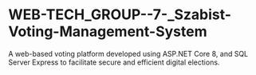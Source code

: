 # WEB-TECH_GROUP--7-_Szabist-Voting-Management-System
A web-based voting platform developed using  ASP.NET Core 8, and SQL Server Express to facilitate secure and efficient digital elections.
